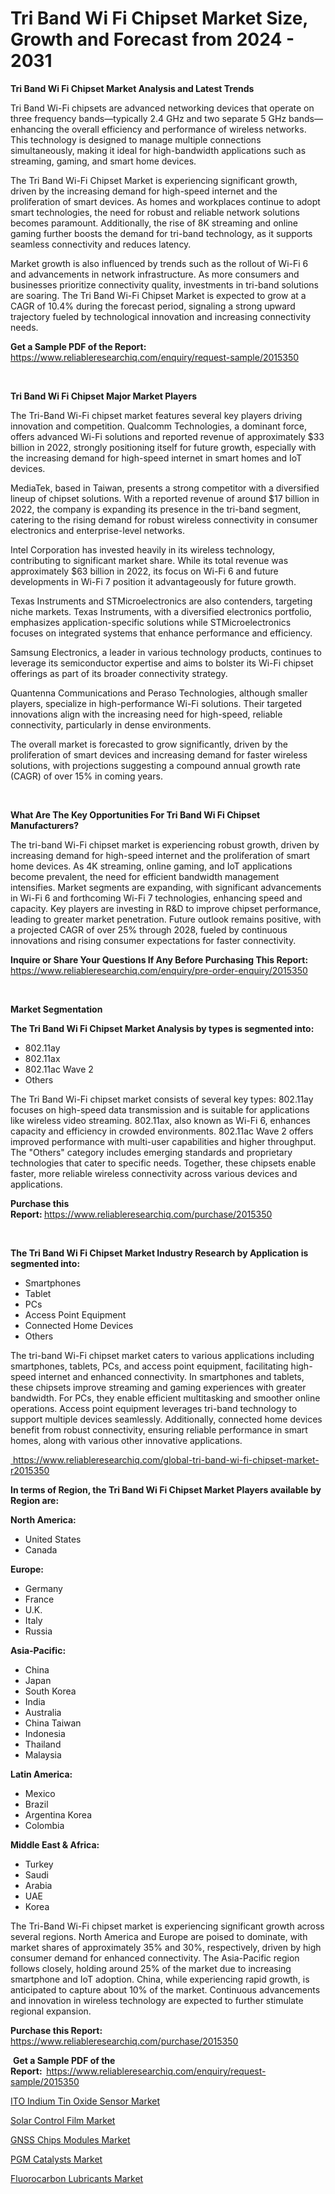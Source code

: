 <p><h1>Tri Band Wi Fi Chipset Market Size, Growth and Forecast from 2024 - 2031</h1></p><p><strong>Tri Band Wi Fi Chipset Market Analysis and Latest Trends</strong></p>
<p><p>Tri Band Wi-Fi chipsets are advanced networking devices that operate on three frequency bands—typically 2.4 GHz and two separate 5 GHz bands—enhancing the overall efficiency and performance of wireless networks. This technology is designed to manage multiple connections simultaneously, making it ideal for high-bandwidth applications such as streaming, gaming, and smart home devices. </p><p>The Tri Band Wi-Fi Chipset Market is experiencing significant growth, driven by the increasing demand for high-speed internet and the proliferation of smart devices. As homes and workplaces continue to adopt smart technologies, the need for robust and reliable network solutions becomes paramount. Additionally, the rise of 8K streaming and online gaming further boosts the demand for tri-band technology, as it supports seamless connectivity and reduces latency.</p><p>Market growth is also influenced by trends such as the rollout of Wi-Fi 6 and advancements in network infrastructure. As more consumers and businesses prioritize connectivity quality, investments in tri-band solutions are soaring. The Tri Band Wi-Fi Chipset Market is expected to grow at a CAGR of 10.4% during the forecast period, signaling a strong upward trajectory fueled by technological innovation and increasing connectivity needs.</p></p>
<p><strong>Get a Sample PDF of the Report:&nbsp;</strong> <a href="https://www.reliableresearchiq.com/enquiry/request-sample/2015350?utm_campaign=100&utm_medium=2&utm_source=Github&utm_content=ia&utm_term=27102024&utm_id=tri-band-wi-fi-chipset">https://www.reliableresearchiq.com/enquiry/request-sample/2015350</a></p>
<p>&nbsp;</p>
<p><strong>Tri Band Wi Fi Chipset Major Market Players</strong></p>
<p><p>The Tri-Band Wi-Fi chipset market features several key players driving innovation and competition. Qualcomm Technologies, a dominant force, offers advanced Wi-Fi solutions and reported revenue of approximately $33 billion in 2022, strongly positioning itself for future growth, especially with the increasing demand for high-speed internet in smart homes and IoT devices.</p><p>MediaTek, based in Taiwan, presents a strong competitor with a diversified lineup of chipset solutions. With a reported revenue of around $17 billion in 2022, the company is expanding its presence in the tri-band segment, catering to the rising demand for robust wireless connectivity in consumer electronics and enterprise-level networks.</p><p>Intel Corporation has invested heavily in its wireless technology, contributing to significant market share. While its total revenue was approximately $63 billion in 2022, its focus on Wi-Fi 6 and future developments in Wi-Fi 7 position it advantageously for future growth.</p><p>Texas Instruments and STMicroelectronics are also contenders, targeting niche markets. Texas Instruments, with a diversified electronics portfolio, emphasizes application-specific solutions while STMicroelectronics focuses on integrated systems that enhance performance and efficiency.</p><p>Samsung Electronics, a leader in various technology products, continues to leverage its semiconductor expertise and aims to bolster its Wi-Fi chipset offerings as part of its broader connectivity strategy.</p><p>Quantenna Communications and Peraso Technologies, although smaller players, specialize in high-performance Wi-Fi solutions. Their targeted innovations align with the increasing need for high-speed, reliable connectivity, particularly in dense environments.</p><p>The overall market is forecasted to grow significantly, driven by the proliferation of smart devices and increasing demand for faster wireless solutions, with projections suggesting a compound annual growth rate (CAGR) of over 15% in coming years.</p></p>
<p>&nbsp;</p>
<p><strong>What Are The Key Opportunities For Tri Band Wi Fi Chipset Manufacturers?</strong></p>
<p><p>The tri-band Wi-Fi chipset market is experiencing robust growth, driven by increasing demand for high-speed internet and the proliferation of smart home devices. As 4K streaming, online gaming, and IoT applications become prevalent, the need for efficient bandwidth management intensifies. Market segments are expanding, with significant advancements in Wi-Fi 6 and forthcoming Wi-Fi 7 technologies, enhancing speed and capacity. Key players are investing in R&D to improve chipset performance, leading to greater market penetration. Future outlook remains positive, with a projected CAGR of over 25% through 2028, fueled by continuous innovations and rising consumer expectations for faster connectivity.</p></p>
<p><strong>Inquire or Share Your Questions If Any Before Purchasing This Report:</strong> <a href="https://www.reliableresearchiq.com/enquiry/pre-order-enquiry/2015350?utm_campaign=100&utm_medium=2&utm_source=Github&utm_content=ia&utm_term=27102024&utm_id=tri-band-wi-fi-chipset">https://www.reliableresearchiq.com/enquiry/pre-order-enquiry/2015350</a></p>
<p>&nbsp;</p>
<p><strong>Market Segmentation</strong></p>
<p><strong>The Tri Band Wi Fi Chipset Market Analysis by types is segmented into:</strong></p>
<p><ul><li>802.11ay</li><li>802.11ax</li><li>802.11ac Wave 2</li><li>Others</li></ul></p>
<p><p>The Tri Band Wi-Fi chipset market consists of several key types: 802.11ay focuses on high-speed data transmission and is suitable for applications like wireless video streaming. 802.11ax, also known as Wi-Fi 6, enhances capacity and efficiency in crowded environments. 802.11ac Wave 2 offers improved performance with multi-user capabilities and higher throughput. The "Others" category includes emerging standards and proprietary technologies that cater to specific needs. Together, these chipsets enable faster, more reliable wireless connectivity across various devices and applications.</p></p>
<p><strong>Purchase this Report:&nbsp;</strong><a href="https://www.reliableresearchiq.com/purchase/2015350?utm_campaign=100&utm_medium=2&utm_source=Github&utm_content=ia&utm_term=27102024&utm_id=tri-band-wi-fi-chipset">https://www.reliableresearchiq.com/purchase/2015350</a></p>
<p>&nbsp;</p>
<p><strong>The Tri Band Wi Fi Chipset Market Industry Research by Application is segmented into:</strong></p>
<p><ul><li>Smartphones</li><li>Tablet</li><li>PCs</li><li>Access Point Equipment</li><li>Connected Home Devices</li><li>Others</li></ul></p>
<p><p>The tri-band Wi-Fi chipset market caters to various applications including smartphones, tablets, PCs, and access point equipment, facilitating high-speed internet and enhanced connectivity. In smartphones and tablets, these chipsets improve streaming and gaming experiences with greater bandwidth. For PCs, they enable efficient multitasking and smoother online operations. Access point equipment leverages tri-band technology to support multiple devices seamlessly. Additionally, connected home devices benefit from robust connectivity, ensuring reliable performance in smart homes, along with various other innovative applications.</p></p>
<p><a href="https://www.reliableresearchiq.com/global-tri-band-wi-fi-chipset-market-r2015350?utm_campaign=100&utm_medium=2&utm_source=Github&utm_content=ia&utm_term=27102024&utm_id=tri-band-wi-fi-chipset">&nbsp;https://www.reliableresearchiq.com/global-tri-band-wi-fi-chipset-market-r2015350</a></p>
<p><strong>In terms of Region, the Tri Band Wi Fi Chipset Market Players available by Region are:</strong></p>
<p>
    <p> <strong> North America: </strong>
        <ul>
            <li>United States</li>
            <li>Canada</li>
        </ul>
        </p> 
    <p> <strong> Europe: </strong>
        <ul>
            <li>Germany</li>
            <li>France</li>
            <li>U.K.</li>
            <li>Italy</li>
            <li>Russia</li>
        </ul>
        </p> 
    <p> <strong> Asia-Pacific: </strong>
        <ul>
            <li>China</li>
            <li>Japan</li>
            <li>South Korea</li>
            <li>India</li>
            <li>Australia</li>
            <li>China Taiwan</li>
            <li>Indonesia</li>
            <li>Thailand</li>
            <li>Malaysia</li>
        </ul>
        </p> 
    <p> <strong> Latin America: </strong>
        <ul>
            <li>Mexico</li>
            <li>Brazil</li>
            <li>Argentina Korea</li>
            <li>Colombia</li>
        </ul>
        </p> 
    <p> <strong> Middle East & Africa: </strong>
        <ul>
            <li>Turkey</li>
            <li>Saudi</li>
            <li>Arabia</li>
            <li>UAE</li>
            <li>Korea</li>
        </ul>
    </p>
    </p>
<p><p>The Tri-Band Wi-Fi chipset market is experiencing significant growth across several regions. North America and Europe are poised to dominate, with market shares of approximately 35% and 30%, respectively, driven by high consumer demand for enhanced connectivity. The Asia-Pacific region follows closely, holding around 25% of the market due to increasing smartphone and IoT adoption. China, while experiencing rapid growth, is anticipated to capture about 10% of the market. Continuous advancements and innovation in wireless technology are expected to further stimulate regional expansion.</p></p>
<p><strong>Purchase this Report: </strong><a href="https://www.reliableresearchiq.com/purchase/2015350?utm_campaign=100&utm_medium=2&utm_source=Github&utm_content=ia&utm_term=27102024&utm_id=tri-band-wi-fi-chipset">https://www.reliableresearchiq.com/purchase/2015350</a></p>
<p>&nbsp;<strong>Get a Sample PDF of the Report:&nbsp;&nbsp;</strong><a href="https://www.reliableresearchiq.com/enquiry/request-sample/2015350?utm_campaign=100&utm_medium=2&utm_source=Github&utm_content=ia&utm_term=27102024&utm_id=tri-band-wi-fi-chipset">https://www.reliableresearchiq.com/enquiry/request-sample/2015350</a></p>
<p><strong></strong></p>
<p><p><a href="https://github.com/nifongekclosebn1/Market-Research-Report-List-1/blob/main/ito-indium-tin-oxide-sensor-market.md?utm_campaign=100&utm_medium=2&utm_source=Github&utm_content=ia&utm_term=27102024&utm_id=tri-band-wi-fi-chipset">ITO Indium Tin Oxide Sensor Market</a></p><p><a href="https://medium.com/@connelloov3h/solar-control-film-market-analysis-product-segmentation-and-regional-forecasts-2024-2031-5466a973a96c?postPublishedType=repub&utm_campaign=100&utm_medium=2&utm_source=Github&utm_content=ia&utm_term=27102024&utm_id=tri-band-wi-fi-chipset">Solar Control Film Market</a></p><p><a href="https://github.com/jerridoxdemase/Market-Research-Report-List-1/blob/main/gnss-chips-modules-market.md?utm_campaign=100&utm_medium=2&utm_source=Github&utm_content=ia&utm_term=27102024&utm_id=tri-band-wi-fi-chipset">GNSS Chips Modules Market</a></p><p><a href="https://medium.com/@graciah1naze/global-pgm-catalysts-market-exploring-market-share-market-trends-and-future-growth-82d2dff032aa?postPublishedType=repub&utm_campaign=100&utm_medium=2&utm_source=Github&utm_content=ia&utm_term=27102024&utm_id=tri-band-wi-fi-chipset">PGM Catalysts Market</a></p><p><a href="https://www.linkedin.com/pulse/fluorocarbon-lubricants-market-report-product-type-end-use-qmkee?utm_campaign=100&utm_medium=2&utm_source=Github&utm_content=ia&utm_term=27102024&utm_id=tri-band-wi-fi-chipset">Fluorocarbon Lubricants Market</a></p></p>